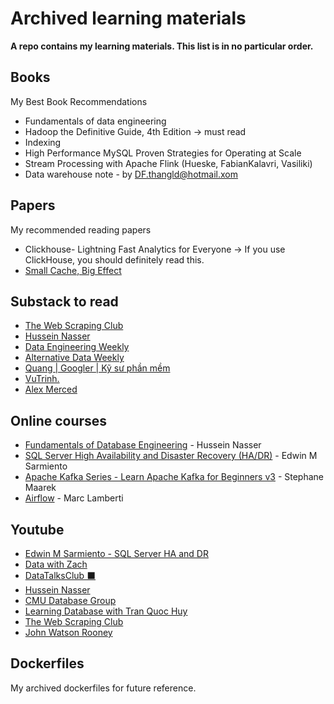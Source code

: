 # Archived learning materials

**A repo contains my learning materials. This list is in no particular order.**

## Books
My Best Book Recommendations

- Fundamentals of data engineering
- Hadoop the Definitive Guide, 4th Edition → must read
- Indexing
- High Performance MySQL Proven Strategies for Operating at Scale
- Stream Processing with Apache Flink (Hueske, FabianKalavri, Vasiliki)
- Data warehouse note - by DF.thangld@hotmail.xom

## Papers
My recommended reading papers

- Clickhouse- Lightning Fast Analytics for Everyone → If you use ClickHouse, you should definitely read this.
- [Small Cache, Big Effect](https://www.researchgate.net/publication/241622631_Small_cache_big_effect_Provable_load_balancing_for_randomly_partitioned_cluster_services)

## Substack to read

- [The Web Scraping Club](https://substack.thewebscraping.club)
- [Hussein Nasser](https://hnasr.substack.com)
- [Data Engineering Weekly](https://www.dataengineeringweekly.com)
- [Alternative Data Weekly](https://farrall.substack.com)
- [Quang | Googler | Kỹ sư phần mềm](https://quanghoang.substack.com)
- [VuTrinh.](https://vutr.substack.com)
- [Alex Merced](https://substack.com/@alexmerced1985?)

## Online courses

- [Fundamentals of Database Engineering](https://www.udemy.com/course/database-engines-crash-course) - Hussein Nasser
- [SQL Server High Availability and Disaster Recovery (HA/DR)](https://www.udemy.com/course/sqlserverhadrdeepdive/?couponCode=PMNVD2525) - Edwin M Sarmiento
- [Apache Kafka Series - Learn Apache Kafka for Beginners v3](https://www.udemy.com/course/apache-kafka/?srsltid=AfmBOoo2UVdbF9qzDJxuC6NfYQsXk-w533vNzD-07UcxfiitXcsihVAE&couponCode=KEEPLEARNING) - Stephane Maarek
- [Airflow](https://academy.astronomer.io) - Marc Lamberti

## Youtube

- [Edwin M Sarmiento - SQL Server HA and DR](https://www.youtube.com/@EdwinMSarmiento)
- [Data with Zach](https://www.youtube.com/@EcZachly_)
- [DataTalksClub ⬛](https://www.youtube.com/@DataTalksClub)
- [Hussein Nasser](https://www.youtube.com/@hnasr)
- [CMU Database Group](https://www.youtube.com/@CMUDatabaseGroup)
- [Learning Database with Tran Quoc Huy](https://www.youtube.com/@tranquochuywecommit)
- [The Web Scraping Club](https://www.youtube.com/@thewebscrapingclub)
- [John Watson Rooney](https://www.youtube.com/@JohnWatsonRooney)

## Dockerfiles
My archived dockerfiles for future reference.
